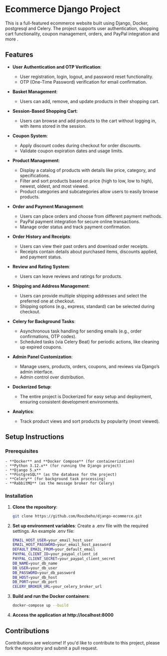 # Ecommerce Django Project

This is a full-featured ecommerce website built using Django, Docker, postgresql and Celery. The project supports user authentication, shopping cart functionality, coupon management, orders, and PayPal integration and more .

## Features

- **User Authentication and OTP Verification**: 
  - User registration, login, logout, and password reset functionality.
  - OTP (One-Time Password) verification for email confirmation.

- **Basket Management**: 
  - Users can add, remove, and update products in their shopping cart.

- **Session-Based Shopping Cart**: 
  - Users can browse and add products to the cart without logging in, with items stored in the session.

- **Coupon System**: 
  - Apply discount codes during checkout for order discounts.
  - Validate coupon expiration dates and usage limits.

- **Product Management**: 
  - Display a catalog of products with details like price, category, and specifications.
  - Filter and sort products based on price (high to low, low to high), newest, oldest, and most viewed.
  - Product categories and subcategories allow users to easily browse products.

- **Order and Payment Management**: 
  - Users can place orders and choose from different payment methods.
  - PayPal payment integration for secure online transactions.
  - Manage order status and track payment confirmation.

- **Order History and Receipts**: 
  - Users can view their past orders and download order receipts.
  - Receipts contain details about purchased items, discounts applied, and payment status.

- **Review and Rating System**: 
  - Users can leave reviews and ratings for products.

- **Shipping and Address Management**: 
  - Users can provide multiple shipping addresses and select the preferred one at checkout.
  - Shipping options (e.g., express, standard) can be selected during checkout.

- **Celery for Background Tasks**: 
  - Asynchronous task handling for sending emails (e.g., order confirmations, OTP codes).
  - Scheduled tasks (via Celery Beat) for periodic actions, like cleaning up expired coupons.

- **Admin Panel Customization**: 
  - Manage users, products, orders, coupons, and reviews via Django’s admin interface.
  - Admin control over distribution.
  
- **Dockerized Setup**: 
  - The entire project is Dockerized for easy setup and deployment, ensuring consistent development environments.
  
- **Analytics**: 
  - Track product views and sort products by popularity (most viewed).

## Setup Instructions

### Prerequisites

    - **Docker** and **Docker Compose** (for containerization)
    - **Python 3.12.x** (for running the Django project)
    - **Django 5.x**
    - **PostgreSQL** (as the database for the project)
    - **Celery** (for background task processing)
    - **RabbitMQ** (as the message broker for Celery)

### Installation

1. **Clone the repository**:
    ```bash
    git clone https://github.com/Roozbeho/django-ecommerce.git
    ```

2. **Set up environment variables**: Create a .env file with the required settings. An example .env file:
    ```bash
    EMAIL_HOST_USER=your_email_host_user
    EMAIL_HOST_PASSWORD=your_email_host_password
    DEFAULT_EMAIL_FROM=your_default_email
    PAYPAL_CLIENT_ID=your_paypal_client_id
    PAYPAL_CLIENT_SECRET=your_paypal_client_secret
    DB_NAME=your_db_name
    DB_USER=your_db_user
    DB_PASSWORD=your_db_password
    DB_HOST=your_db_host
    DB_PORT=your_db_port
    CELERY_BROKER_URL=your_celery_broker_url
    ```
3. **Build and run the Docker containers**:
    ```bash
    docker-compose up --build
    ```
4. **Access the application at http://localhost:8000**


## Contributions

Contributions are welcome! If you'd like to contribute to this project, please fork the repository and submit a pull request. 